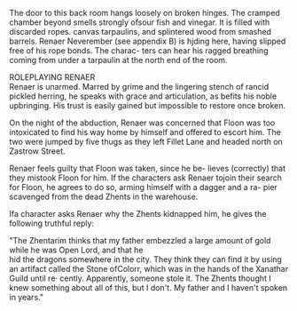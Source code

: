 The door to this back room hangs loosely on broken hinges. The cramped chamber beyond smells strongly ofsour fish and vinegar. It is filled with discarded ropes. canvas tarpaulins, and splintered wood from smashed barrels. Renaer Neverember (see appendix B) is hjding here, having slipped free of his rope bonds. The charac- ters can hear his ragged breathing coming from under a tarpaulin at the north end of the room.

ROLEPLAYING RENAER  
Renaer is unarmed. Marred by grime and the lingering stench of rancid pickled herring, he speaks with grace and articulation, as befits his noble upbringing. His trust is easily gained but impossible to restore once broken.

On the night of the abduction, Renaer was concerned that Floon was too intoxicated to find his way home by himself and offered to escort him. The two were jumped by five thugs as they left Fillet Lane and headed north on Zastrow Street.

Renaer feels guilty that Floon was taken, since he be- lieves (correctly) that they mistook Floon for him. If the characters ask Renaer tojoin their search for Floon, he agrees to do so, arming himself with a dagger and a ra- pier scavenged from the dead Zhents in the warehouse.

Ifa character asks Renaer why the Zhents kidnapped him, he gives the following truthful reply:

"The Zhentarim thinks that my father embezzled a large amount of gold while he was Open Lord, and that he  
hid the dragons somewhere in the city. They think they can find it by using an artifact called the Stone ofColorr, which was in the hands of the Xanathar Guild until re· cently. Apparently, someone stole it. The Zhents thought I knew something about all of this, but I don't. My father and I haven't spoken in years."